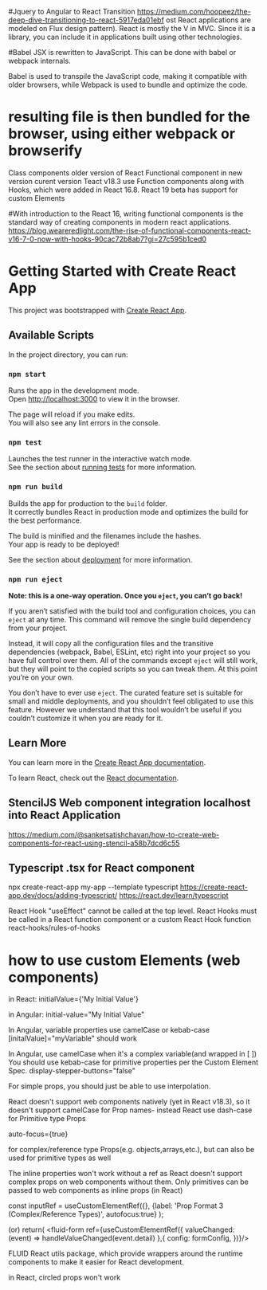 #Jquery to Angular to React Transition
https://medium.com/hoopeez/the-deep-dive-transitioning-to-react-5917eda01ebf
ost React applications are modeled on Flux design pattern).
 React is mostly the V in MVC. Since it is a library, you can include it in applications built using other technologies.


#Babel
JSX is rewritten to JavaScript. This can be done with babel or webpack internals.

Babel is used to transpile the JavaScript code, making it compatible with older browsers,
 while Webpack is used to bundle and optimize the code. 
 
# resulting file is then bundled for the browser, using either webpack or browserify

Class components older version of React
Functional component in new version
curent version Teact v18.3
use Function components along with Hooks, which were added in React 16.8.
React 19 beta has support for custom Elements

#With introduction to the React 16, writing functional components is the standard way of creating components in modern react applications.
https://blog.weareredlight.com/the-rise-of-functional-components-react-v16-7-0-now-with-hooks-90cac72b8ab7?gi=27c595b1ced0

 

# Getting Started with Create React App

This project was bootstrapped with [Create React App](https://github.com/facebook/create-react-app).

## Available Scripts

In the project directory, you can run:

### `npm start`

Runs the app in the development mode.\
Open [http://localhost:3000](http://localhost:3000) to view it in the browser.

The page will reload if you make edits.\
You will also see any lint errors in the console.

### `npm test`

Launches the test runner in the interactive watch mode.\
See the section about [running tests](https://facebook.github.io/create-react-app/docs/running-tests) for more information.

### `npm run build`

Builds the app for production to the `build` folder.\
It correctly bundles React in production mode and optimizes the build for the best performance.

The build is minified and the filenames include the hashes.\
Your app is ready to be deployed!

See the section about [deployment](https://facebook.github.io/create-react-app/docs/deployment) for more information.

### `npm run eject`

**Note: this is a one-way operation. Once you `eject`, you can’t go back!**

If you aren’t satisfied with the build tool and configuration choices, you can `eject` at any time. This command will remove the single build dependency from your project.

Instead, it will copy all the configuration files and the transitive dependencies (webpack, Babel, ESLint, etc) right into your project so you have full control over them. All of the commands except `eject` will still work, but they will point to the copied scripts so you can tweak them. At this point you’re on your own.

You don’t have to ever use `eject`. The curated feature set is suitable for small and middle deployments, and you shouldn’t feel obligated to use this feature. However we understand that this tool wouldn’t be useful if you couldn’t customize it when you are ready for it.

## Learn More

You can learn more in the [Create React App documentation](https://facebook.github.io/create-react-app/docs/getting-started).

To learn React, check out the [React documentation](https://reactjs.org/).
## StencilJS Web component integration localhost into React Application

https://medium.com/@sanketsatishchavan/how-to-create-web-components-for-react-using-stencil-a58b7dcd6c55

## Typescript .tsx for React component
npx create-react-app my-app --template typescript
https://create-react-app.dev/docs/adding-typescript/
https://react.dev/learn/typescript

React Hook "useEffect" cannot be called at the top level. React Hooks must be called in a React function component or a custom React Hook function  react-hooks/rules-of-hooks

# how to use custom Elements (web components)
in React:
initialValue={'My Initial Value'}

in Angular:
initial-value="My Initial Value"

In Angular, variable properties use camelCase  or kebab-case
[initalValue]="myVariable"   should work


In Angular, use camelCase when it's a complex variable(and wrapped in [ ])
You should use kebab-case for primitive properties per the Custom Element Spec.
display-stepper-buttons="false"

For simple props, you should just be able to use interpolation.


React doesn't support web components natively (yet in React v18.3), so it doesn't support camelCase for Prop names-
instead React use dash-case for Primitive type Props

auto-focus={true}


for complex/reference type Props(e.g. objects,arrays,etc.), but can also be used for primitive types as well

The inline properties won't work without a ref as React doesn't support complex props on web components without them. Only primitives can be passed to web components as inline props (in React)

const inputRef = useCustomElementRef({},
{label: 'Prop Format 3 (Complex/Reference Types)', autofocus:true}
);

<fluid-input-field ref={inputRef}></fluid-input-field>
(or)
return(
<fluid-form ref={useCustomElementRef({
valueChanged: (event) => handleValueChanged(event.detail)
},{
config: formConfig,
})}/>

FLUID React utils package, which provide wrappers around the runtime components to make it easier for React development.

in React, circled props won't work
